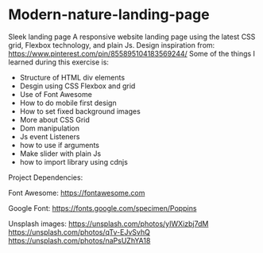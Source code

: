 # Modern-nature-landing-page
Sleek landing page
A responsive website landing page using the latest CSS grid, Flexbox technology, and plain Js.
Design inspiration from: 
https://www.pinterest.com/pin/855895104183569244/
Some of the things I learned during this exercise is:
- Structure of HTML div elements
- Desgin using CSS Flexbox and grid
- Use of Font Awesome
- How to do mobile first design
- How to set fixed background images
- More about CSS Grid
- Dom manipulation
- Js event Listeners
- how to use if arguments
- Make slider with plain Js
- how to import library using cdnjs

Project Dependencies:

Font Awesome:
https://fontawesome.com

Google Font:
https://fonts.google.com/specimen/Poppins

Unsplash images: 
https://unsplash.com/photos/yIWXizbj7dM
https://unsplash.com/photos/qTv-EJvSvhQ
https://unsplash.com/photos/naPsUZhYA18
